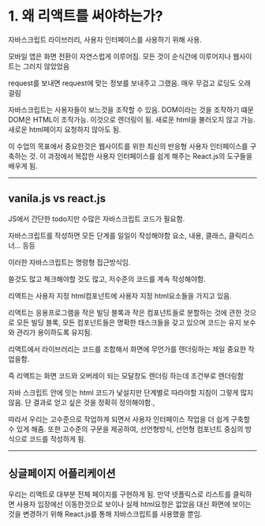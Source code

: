 # 1. 왜 리액트를 써야하는가? 

자바스크립트 라이브러리, 사용자 인터페이스를 사용하기 위해 사용.

모바일 앱은 화면 전환이 자연스럽게 이루어짐. 모든 것이 순식간에 이루어지나 웹사이트는 그러지 않았었음

request를 보내면 request에 맞는 정보를 보내주고 그랬음.
매우 무겁고 로딩도 오래걸림

자바스크립트는 사용자들이 보느것을 조작할 수 있음.
DOM이라는 것을 조작하기 떄문
DOM은 HTML이 조작가능. 이것으로 렌더링이 됨.
새로운 html을 불러오지 않고 가능. 새로운 html페이지 요청하지 않아도 됨.

이 수업의 목표에서 중요한것은 웹사이트를 위한 최신의 반응형 사용자 인터페이스를 구축하는 것.
이 과정에서 복잡한 사용자 인터페이스를 쉽게 해주는 React.js의 도구들을 배우게 됨.

***

## vanila.js vs react.js

JS에서 간단한 todo지만 수많은 자바스크립트 코드가 필요함.

자바스크립트를 작성하면 모든 단계를 일일이 작성해야함
요소, 내용, 클래스, 클릭리스너... 등등

이러한 자바스크립트는 명령형 접근방식임.

쓸것도 많고 체크해야할 것도 많고, 저수준의 코드를 계속 작성해야함. 

리액트는 사용자 지정 html컴포넌트에 사용자 지정 html요소들을  가지고 있음. 

리액트는 응용프로그램을 작은 빌딩 블록과 작은 컴포넌트들로 분할하는 것에 관한 것으로 모든 빌딩 블록, 모든 컴포넌트들은 명확한 태스크들을 갖고 있으며 코드는 유지 보수와 관리가 용이하도록 유지됨.

리액트에서 라이브러리는 코드를 조합해서 화면에 무언가를 렌더링하는 제일 중요한 작업을함.

즉 리액트는 화면 코드와 오버레이 되는 모달창도 렌더링 하는데 조건부로 렌더링함 

자바 스크립트 안에 잇는 html 코드가 낯설지만 단계별로 따라야할 지침이 그렇게 많지 않음. 단 결과로 얻고 싶은 것을 정확히 정의해야함.,

따라서 우리는 고수준으로 작업하게 되면서 사용자 인터페이스 작업을 더 쉽게 구축할 수 있게 해줌.
또한 고수준의 구문을 제공하여, 선언형방식, 선언형 컴포넌트 중심의 방식으로 코드를 작성하게 됨.

***
## 싱글페이지 어플리케이션

우리는 리액트로 대부분 전체 페이지를 구현하게 됨.
만약 넷플릭스로 리스트를 클릭하면 사용자 입장에선 이동한것으로 보이나 실제 html요청은 없었음
대신 화면에 보이는 것을 변경하기 위해 React.js를 통해 자바스크립트를 사용했을 뿐임.
